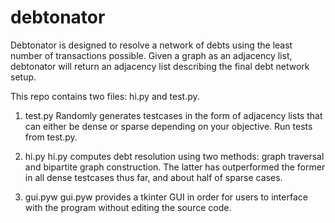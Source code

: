 # debtonator

Debtonator is designed to resolve a network of debts using the least number of transactions possible. Given a graph as an adjacency list, 
debtonator will return an adjacency list describing the final debt network setup.

This repo contains two files: hi.py and test.py.

1. test.py 
  Randomly generates testcases in the form of adjacency lists that can either be dense or sparse depending on your objective.
  Run tests from test.py.

2. hi.py
  hi.py computes debt resolution using two methods: graph traversal and bipartite graph construction. The latter has outperformed the 
  former in all dense testcases thus far, and about half of sparse cases. 

3. gui.pyw
   gui.pyw provides a tkinter GUI in order for users to interface with the program without editing the source code.
